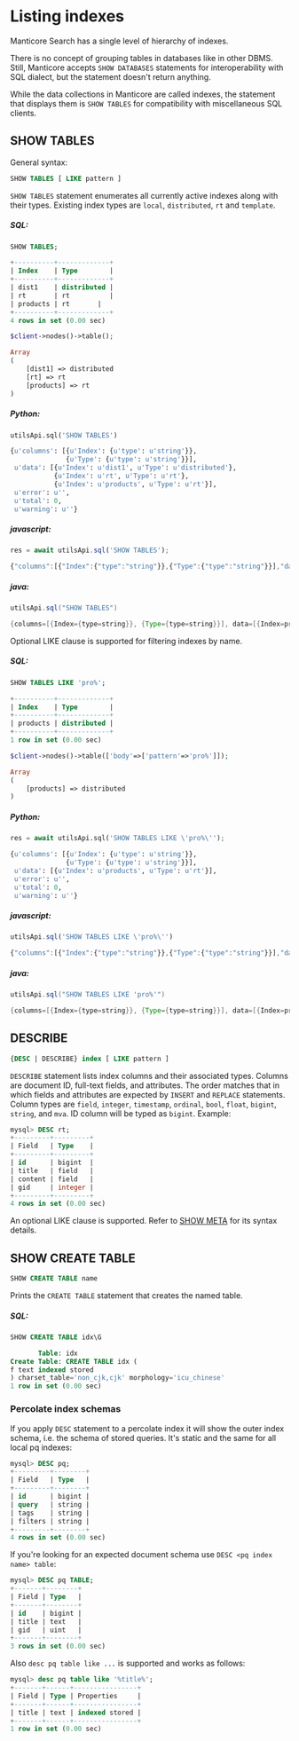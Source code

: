 # Listing indexes

Manticore Search has a single level of hierarchy of indexes.

There is no concept of grouping tables in databases like in other DBMS. Still, Manticore accepts `SHOW DATABASES` statements for interoperability with SQL dialect, but the statement doesn't return anything.

While the data collections in Manticore are called indexes, the statement that displays them is `SHOW TABLES` for compatibility with miscellaneous SQL clients.

<!-- example listing -->
## SHOW TABLES

General syntax:

```sql
SHOW TABLES [ LIKE pattern ]
```

`SHOW TABLES` statement enumerates all currently active indexes along with their types. Existing index types are `local`, `distributed`, `rt` and `template`. 


<!-- intro -->
##### SQL:

<!-- request SQL -->

```sql
SHOW TABLES;
```

<!-- response SQL -->

```sql
+----------+-------------+
| Index    | Type        |
+----------+-------------+
| dist1    | distributed |
| rt       | rt          |
| products | rt       |
+----------+-------------+
4 rows in set (0.00 sec)
```

<!-- request PHP -->

```php
$client->nodes()->table();
```

<!-- response PHP -->

```php
Array
(
    [dist1] => distributed
    [rt] => rt
    [products] => rt
)

```
<!-- intro -->
##### Python:

<!-- request Python -->

```python
utilsApi.sql('SHOW TABLES')
```

<!-- response Python -->
```python
{u'columns': [{u'Index': {u'type': u'string'}},
              {u'Type': {u'type': u'string'}}],
 u'data': [{u'Index': u'dist1', u'Type': u'distributed'},
           {u'Index': u'rt', u'Type': u'rt'},
           {u'Index': u'products', u'Type': u'rt'}],
 u'error': u'',
 u'total': 0,
 u'warning': u''}
```
<!-- intro -->
##### javascript:

<!-- request javascript -->

```javascript
res = await utilsApi.sql('SHOW TABLES');
```

<!-- response javascript -->
```javascript
{"columns":[{"Index":{"type":"string"}},{"Type":{"type":"string"}}],"data":[{"Index":"products","Type":"rt"}],"total":0,"error":"","warning":""}
```

<!-- intro -->
##### java:

<!-- request Java -->

```java
utilsApi.sql("SHOW TABLES")
```

<!-- response Java -->
```java
{columns=[{Index={type=string}}, {Type={type=string}}], data=[{Index=products, Type=rt}], total=0, error=, warning=}
```

<!-- end -->

<!-- example Example_2 -->
Optional LIKE clause is supported for filtering indexes by name.


<!-- intro -->
##### SQL:

<!-- request SQL -->

```sql
SHOW TABLES LIKE 'pro%';
```

<!-- response SQL -->

```sql
+----------+-------------+
| Index    | Type        |
+----------+-------------+
| products | distributed |
+----------+-------------+
1 row in set (0.00 sec)
```

<!-- request PHP -->

```php
$client->nodes()->table(['body'=>['pattern'=>'pro%']]);
```

<!-- response PHP -->

```php
Array
(
    [products] => distributed
)

```


<!-- intro -->
##### Python:

<!-- request Python -->

```python
res = await utilsApi.sql('SHOW TABLES LIKE \'pro%\'');
```

<!-- response Python -->
```python
{u'columns': [{u'Index': {u'type': u'string'}},
              {u'Type': {u'type': u'string'}}],
 u'data': [{u'Index': u'products', u'Type': u'rt'}],
 u'error': u'',
 u'total': 0,
 u'warning': u''}
```
<!-- intro -->
##### javascript:

<!-- request javascript -->

```javascript
utilsApi.sql('SHOW TABLES LIKE \'pro%\'')
```

<!-- response javascript -->
```javascript
{"columns":[{"Index":{"type":"string"}},{"Type":{"type":"string"}}],"data":[{"Index":"products","Type":"rt"}],"total":0,"error":"","warning":""}
```


<!-- intro -->
##### java:

<!-- request Java -->

```java
utilsApi.sql("SHOW TABLES LIKE 'pro%'")
```

<!-- response Java -->
```java
{columns=[{Index={type=string}}, {Type={type=string}}], data=[{Index=products, Type=rt}], total=0, error=, warning=}
```


<!-- end -->

## DESCRIBE

```sql
{DESC | DESCRIBE} index [ LIKE pattern ]
```

`DESCRIBE` statement lists index columns and their associated types. Columns are document ID, full-text fields, and attributes. The order matches that in which fields and attributes are expected by `INSERT` and `REPLACE` statements. Column types are `field`, `integer`, `timestamp`, `ordinal`, `bool`, `float`, `bigint`, `string`, and `mva`. ID column will be typed as `bigint`. Example:

```sql
mysql> DESC rt;
+---------+---------+
| Field   | Type    |
+---------+---------+
| id      | bigint  |
| title   | field   |
| content | field   |
| gid     | integer |
+---------+---------+
4 rows in set (0.00 sec)
```

An optional LIKE clause is supported. Refer to
[SHOW META](Profiling_and_monitoring/SHOW_META.md) for its syntax details.

## SHOW CREATE TABLE

<!-- example show_create -->
```sql
SHOW CREATE TABLE name
```

Prints the `CREATE TABLE` statement that creates the named table.


<!-- intro -->
##### SQL:

<!-- request SQL -->
```sql
SHOW CREATE TABLE idx\G
```

<!-- response SQL -->
```sql
       Table: idx
Create Table: CREATE TABLE idx (
f text indexed stored
) charset_table='non_cjk,cjk' morphology='icu_chinese'
1 row in set (0.00 sec)
```
<!-- end -->

### Percolate index schemas

If you apply `DESC` statement to a percolate index it will show the outer index schema, i.e. the schema of stored queries. It's static and the same for all local pq indexes:

```sql
mysql> DESC pq;
+---------+--------+
| Field   | Type   |
+---------+--------+
| id      | bigint |
| query   | string |
| tags    | string |
| filters | string |
+---------+--------+
4 rows in set (0.00 sec)
```

If you're looking for an expected document schema use
`DESC <pq index name> table`:

```sql
mysql> DESC pq TABLE;
+-------+--------+
| Field | Type   |
+-------+--------+
| id    | bigint |
| title | text   |
| gid   | uint   |
+-------+--------+
3 rows in set (0.00 sec)
```

Also `desc pq table like ...` is supported and works as follows:

```sql
mysql> desc pq table like '%title%';
+-------+------+----------------+
| Field | Type | Properties     |
+-------+------+----------------+
| title | text | indexed stored |
+-------+------+----------------+
1 row in set (0.00 sec)
```

